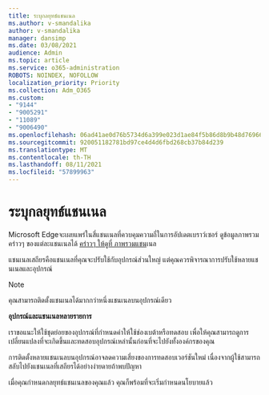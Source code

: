```yaml
---
title: ระบุกลยุทธ์แชนเนล
ms.author: v-smandalika
author: v-smandalika
manager: dansimp
ms.date: 03/08/2021
audience: Admin
ms.topic: article
ms.service: o365-administration
ROBOTS: NOINDEX, NOFOLLOW
localization_priority: Priority
ms.collection: Adm_O365
ms.custom:
- "9144"
- "9005291"
- "11089"
- "9006490"
ms.openlocfilehash: 06ad41ae0d76b5734d6a399e023d1ae84f5b86d8b9b48d7696619dbf22d88618
ms.sourcegitcommit: 920051182781bd97ce4d4d6fbd268cb37b84d239
ms.translationtype: MT
ms.contentlocale: th-TH
ms.lasthandoff: 08/11/2021
ms.locfileid: "57899963"
---
```

# <a name="determine-channel-strategy"></a>ระบุกลยุทธ์แชนเนล

Microsoft Edgeจะเผยแพร่ในสี่แชนเนลที่ควบคุมความถี่ในการอัปเดตเบราว์เซอร์ ดูข้อมูลภาพรวมคร่าวๆ ของแต่ละแชนเนลได้ [คร่าวๆ ให้ดูที่ ภาพรวมแชน](https://docs.microsoft.com/DeployEdge/microsoft-edge-channels#channel-overview)เนล

แชนเนลเสถียรคือแชนเนลที่คุณจะปรับใช้กับอุปกรณ์ส่วนใหญ่ แต่คุณควรพิจารณาการปรับใช้หลายแชนเนลและอุปกรณ์

> [!NOTE]
> คุณสามารถติดตั้งแชนเนลได้มากกว่าหนึ่งแชนเนลบนอุปกรณ์เดียว

**อุปกรณ์และแชนเนลหลายรายการ**

เราขอแนะให้ใช้ชุดย่อยของอุปกรณ์ที่กําหนดค่าให้ใช้ช่องเบต้าหรือทดสอบ เพื่อให้คุณสามารถดูการเปลี่ยนแปลงที่จะเกิดขึ้นและทดสอบอุปกรณ์เหล่านั้นก่อนที่จะไปยังทั้งองค์กรของคุณ

การติดตั้งหลายแชนเนลบนอุปกรณ์อาจลดความเสี่ยงของการทดสอบเวอร์ชันใหม่ เนื่องจากผู้ใช้สามารถสลับไปยังแชนเนลที่เสถียรได้อย่างง่ายดายถ้าพบปัญหา

เมื่อคุณกําหนดกลยุทธ์แชนเนลของคุณแล้ว คุณก็พร้อมที่จะเริ่มกําหนดนโยบายแล้ว

